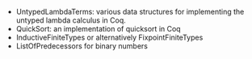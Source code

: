  * UntypedLambdaTerms: various data structures for implementing the untyped lambda calculus in Coq.
 * QuickSort: an implementation of quicksort in Coq
 * InductiveFiniteTypes or alternatively FixpointFiniteTypes
 * ListOfPredecessors for binary numbers
